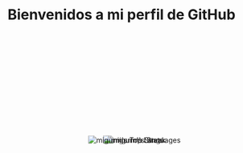 # Bienvenidos a mi perfil de GitHub

<div style="background-image: url('gif_fondo.gif'); background-size: cover; height: 400px; position: relative;">

  <p align="center" style="position: absolute; top: 50%; left: 50%; transform: translate(-50%, -50%);">
    <img src="https://github-readme-stats.vercel.app/api?username=migurm&theme=vue-dark&show_icons=true&hide_border=true&count_private=true" alt="migurm's Stats">
  </p>

  <p align="center" style="position: absolute; top: 50%; left: 50%; transform: translate(-50%, -50%);">
    <img src="https://github-readme-streak-stats.herokuapp.com/?user=migurm&theme=vue-dark&hide_border=true" alt="migurm's Streak">
  </p>

  <p align="center" style="position: absolute; top: 50%; left: 50%; transform: translate(-50%, -50%);">
    <img src="https://github-readme-stats.vercel.app/api/top-langs/?username=migurm&theme=vue-dark&show_icons=true&hide_border=true&layout=compact" alt="migurm's Top Languages">
  </p>

</div>

